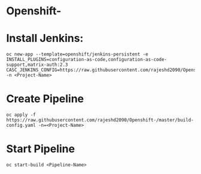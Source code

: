 # Openshift-

# Install Jenkins:
    oc new-app --template=openshift/jenkins-persistent -e INSTALL_PLUGINS=configuration-as-code,configuration-as-code-support,matrix-auth:2.3 CASC_JENKINS_CONFIG=https://raw.githubusercontent.com/rajeshd2090/Openshift-/master/Jenkins.yaml -n <Project-Name>

# Create Pipeline

    oc apply -f https://raw.githubusercontent.com/rajeshd2090/Openshift-/master/build-config.yaml -n=<Project-Name>
   
# Start Pipeline
    oc start-build <Pipeline-Name>
